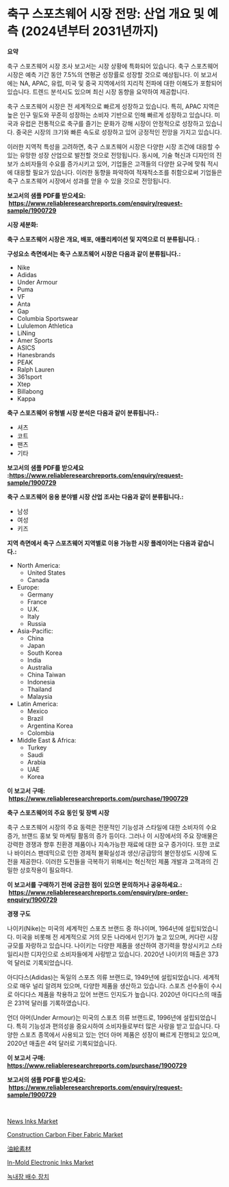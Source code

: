 <p><h1>축구 스포츠웨어 시장 전망: 산업 개요 및 예측 (2024년부터 2031년까지)</h1></p><p><strong>요약</strong></p>
<p><p>축구 스포츠웨어 시장 조사 보고서는 시장 상황에 특화되어 있습니다. 축구 스포츠웨어 시장은 예측 기간 동안 7.5%의 연평균 성장률로 성장할 것으로 예상됩니다. 이 보고서에는 NA, APAC, 유럽, 미국 및 중국 지역에서의 지리적 전파에 대한 이해도가 포함되어 있습니다. 트렌드 분석시도 있으며 최신 시장 동향을 요약하여 제공합니다.</p><p>축구 스포츠웨어 시장은 전 세계적으로 빠르게 성장하고 있습니다. 특히, APAC 지역은 높은 인구 밀도와 꾸준히 성장하는 소비자 기반으로 인해 빠르게 성장하고 있습니다. 미국과 유럽은 전통적으로 축구를 즐기는 문화가 강해 시장이 안정적으로 성장하고 있습니다. 중국은 시장의 크기와 빠른 속도로 성장하고 있어 긍정적인 전망을 가지고 있습니다.</p><p>이러한 지역적 특성을 고려하면, 축구 스포츠웨어 시장은 다양한 시장 조건에 대응할 수 있는 유망한 성장 산업으로 발전할 것으로 전망됩니다. 동시에, 기술 혁신과 디자인의 진보가 소비자들의 수요를 증가시키고 있어, 기업들은 고객들의 다양한 요구에 맞춰 적시에 대응할 필요가 있습니다. 이러한 동향을 파악하여 적재적소조를 취함으로써 기업들은 축구 스포츠웨어 시장에서 성과를 얻을 수 있을 것으로 전망됩니다.</p></p>
<p><strong>보고서의 샘플 PDF를 받으세요: &nbsp;<a href="https://www.reliableresearchreports.com/enquiry/request-sample/1900729">https://www.reliableresearchreports.com/enquiry/request-sample/1900729</a></strong></p>
<p><strong>시장 세분화:</strong></p>
<p><strong> 축구 스포츠웨어 시장은 개요, 배포, 애플리케이션 및 지역으로 더 분류됩니다. :</strong></p>
<p><strong>구성요소 측면에서는 축구 스포츠웨어 시장은 다음과 같이 분류됩니다.:</strong></p>
<p><ul><li>Nike</li><li>Adidas</li><li>Under Armour</li><li>Puma</li><li>VF</li><li>Anta</li><li>Gap</li><li>Columbia Sportswear</li><li>Lululemon Athletica</li><li>LiNing</li><li>Amer Sports</li><li>ASICS</li><li>Hanesbrands</li><li>PEAK</li><li>Ralph Lauren</li><li>361sport</li><li>Xtep</li><li>Billabong</li><li>Kappa</li></ul></p>
<p><strong> 축구 스포츠웨어 유형별 시장 분석은 다음과 같이 분류됩니다.:</strong></p>
<p><ul><li>셔츠</li><li>코트</li><li>팬츠</li><li>기타</li></ul></p>
<p><strong>보고서의 샘플 PDF를 받으세요 :<a href="https://www.reliableresearchreports.com/enquiry/request-sample/1900729">https://www.reliableresearchreports.com/enquiry/request-sample/1900729</a></strong></p>
<p><strong> 축구 스포츠웨어 응용 분야별 시장 산업 조사는 다음과 같이 분류됩니다.:</strong></p>
<p><ul><li>남성</li><li>여성</li><li>키즈</li></ul></p>
<p><strong>지역 측면에서 축구 스포츠웨어 지역별로 이용 가능한 시장 플레이어는 다음과 같습니다.:</strong></p>
<p><ul>
    <li>
        North America:
        <ul>
            <li>United States</li>
            <li>Canada</li>
        </ul>
    </li>
    <li>
        Europe:
        <ul>
            <li>Germany</li>
            <li>France</li>
            <li>U.K.</li>
            <li>Italy</li>
            <li>Russia</li>
        </ul>
    </li>
    <li>
        Asia-Pacific:
        <ul>
            <li>China</li>
            <li>Japan</li>
            <li>South Korea</li>
            <li>India</li>
            <li>Australia</li>
            <li>China Taiwan</li>
            <li>Indonesia</li>
            <li>Thailand</li>
            <li>Malaysia</li>
        </ul>
    </li>
    <li>
        Latin America:
        <ul>
            <li>Mexico</li>
            <li>Brazil</li>
            <li>Argentina Korea</li>
            <li>Colombia</li>
        </ul>
    </li>
    <li>
        Middle East & Africa:
        <ul>
            <li>Turkey</li>
            <li>Saudi</li>
            <li>Arabia</li>
            <li>UAE</li>
            <li>Korea</li>
        </ul>
    </li>
    </ul></p>
<p><strong>이 보고서 구매: &nbsp;<a href="https://www.reliableresearchreports.com/purchase/1900729">https://www.reliableresearchreports.com/purchase/1900729</a></strong></p>
<p><strong>축구 스포츠웨어의 주요 동인 및 장벽 시장</strong></p>
<p><p>축구 스포츠웨어 시장의 주요 동력은 전문적인 기능성과 스타일에 대한 소비자의 수요 증가, 브랜드 홍보 및 마케팅 활동의 증가 등이다. 그러나 이 시장에서의 주요 장애물은 강력한 경쟁과 향후 친환경 제품이나 지속가능한 재료에 대한 요구 증가이다. 또한 코로나 바이러스 팬데믹으로 인한 경제적 불확실성과 생산/공급망의 불안정성도 시장에 도전을 제공한다. 이러한 도전들을 극복하기 위해서는 혁신적인 제품 개발과 고객과의 긴밀한 상호작용이 필요하다.</p></p>
<p><strong>이 보고서를 구매하기 전에 궁금한 점이 있으면 문의하거나 공유하세요.: &nbsp;<a href="https://www.reliableresearchreports.com/enquiry/pre-order-enquiry/1900729">https://www.reliableresearchreports.com/enquiry/pre-order-enquiry/1900729</a></strong></p>
<p><strong>경쟁 구도</strong></p>
<p><p>나이키(Nike)는 미국의 세계적인 스포츠 브랜드 중 하나이며, 1964년에 설립되었습니다. 미국을 비롯해 전 세계적으로 거의 모든 나라에서 인기가 높고 있으며, 커다란 시장 규모를 자랑하고 있습니다. 나이키는 다양한 제품을 생산하여 경기력을 향상시키고 스타일리시한 디자인으로 소비자들에게 사랑받고 있습니다. 2020년 나이키의 매출은 373억 달러로 기록되었습니다.</p><p>아디다스(Adidas)는 독일의 스포츠 의류 브랜드로, 1949년에 설립되었습니다. 세계적으로 매우 널리 알려져 있으며, 다양한 제품을 생산하고 있습니다. 스포츠 선수들이 수시로 아디다스 제품을 착용하고 있어 브랜드 인지도가 높습니다. 2020년 아디다스의 매출은 231억 달러를 기록하였습니다.</p><p>언더 아머(Under Armour)는 미국의 스포츠 의류 브랜드로, 1996년에 설립되었습니다. 특히 기능성과 편의성을 중요시하여 소비자들로부터 많은 사랑을 받고 있습니다. 다양한 스포츠 종목에서 사용되고 있는 언더 아머 제품은 성장이 빠르게 진행되고 있으며, 2020년 매출은 4억 달러로 기록되었습니다.</p></p>
<p><strong>이 보고서 구매: &nbsp; <a href="https://www.reliableresearchreports.com/purchase/1900729">https://www.reliableresearchreports.com/purchase/1900729</a></strong></p>
<p><strong>보고서의 샘플 PDF를 받으세요: &nbsp;<a href="https://www.reliableresearchreports.com/enquiry/request-sample/1900729">https://www.reliableresearchreports.com/enquiry/request-sample/1900729</a></strong><strong></strong></p>
<p>&nbsp;</p>
<p><p><a href="https://github.com/mahnoor2003/Market-Research-Report-List-3/blob/main/news-inks-market.md">News Inks Market</a></p><p><a href="https://mire-aunt-385.notion.site/Construction-Carbon-Fiber-Fabric-Market-Analysis-Examines-its-Scope-on-Growth-Opportunities-and-For-61f46681b0144ab385641dd417576017">Construction Carbon Fiber Fabric Market</a></p><p><a href="https://medium.com/@bl2501989/%E6%B2%B9%E7%B5%B5%E5%85%B7%E5%B8%82%E5%A0%B4%E3%81%AE%E3%83%88%E3%83%AC%E3%83%B3%E3%83%89%E3%81%8A%E3%82%88%E3%81%B3%E5%B8%82%E5%A0%B4%E5%88%86%E6%9E%90%E3%81%AF-2024%E5%B9%B4%E3%81%8B%E3%82%892031%E5%B9%B4%E3%81%AE%E6%9C%9F%E9%96%93%E3%81%AB%E4%BA%88%E6%B8%AC%E3%81%95%E3%82%8C%E3%81%A6%E3%81%84%E3%81%BE%E3%81%99-1410fb11d30b">油絵素材</a></p><p><a href="https://github.com/BryceTownsendr/Market-Research-Report-List-4/blob/main/in-mold-electronic-inks-market.md">In-Mold Electronic Inks Market</a></p><p><a href="https://github.com/xvz497517413/Market-Research-Report-List-1/blob/main/35097311646.md">녹내장 배수 장치</a></p></p>